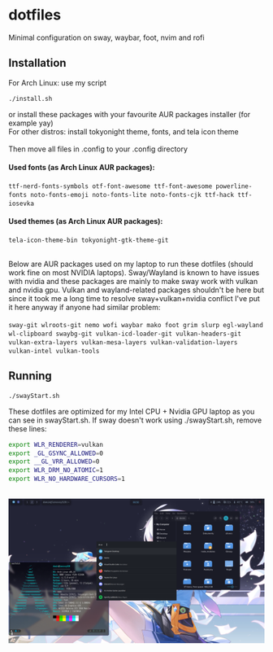 # dotfiles

Minimal configuration on sway, waybar, foot, nvim and rofi



## Installation
For Arch Linux: use my script 
```bash
./install.sh
```
or install these packages with your favourite AUR packages installer (for example yay)\
For other distros: install tokyonight theme, fonts, and tela icon theme\
\
Then move all files in .config to your .config directory


#### Used fonts (as Arch Linux AUR packages): 
``ttf-nerd-fonts-symbols otf-font-awesome ttf-font-awesome powerline-fonts noto-fonts-emoji noto-fonts-lite noto-fonts-cjk ttf-hack ttf-iosevka``

#### Used themes (as Arch Linux AUR packages):
``tela-icon-theme-bin tokyonight-gtk-theme-git``

\
Below are AUR packages used on my laptop to run these dotfiles (should work fine on most NVIDIA laptops). Sway/Wayland is known to have issues with nvidia and these packages are mainly to make sway work with vulkan and nvidia gpu. Vulkan and wayland-related packages shouldn't be here but since it took me a long time to resolve sway+vulkan+nvidia conflict I've put it here anyway if anyone had similar problem:\
\
``sway-git wlroots-git nemo wofi waybar mako foot grim slurp egl-wayland wl-clipboard swaybg-git vulkan-icd-loader-git vulkan-headers-git vulkan-extra-layers vulkan-mesa-layers vulkan-validation-layers vulkan-intel vulkan-tools``

## Running
```bash
./swayStart.sh
```
These dotfiles are optimized for my Intel CPU + Nvidia GPU laptop as you can see in swayStart.sh. If sway doesn't work using ./swayStart.sh, remove these lines:
```bash
export WLR_RENDERER=vulkan
export _GL_GSYNC_ALLOWED=0
export __GL_VRR_ALLOWED=0
export WLR_DRM_NO_ATOMIC=1
export WLR_NO_HARDWARE_CURSORS=1
```
\
![alt text](https://github.com/domin746826/dotfiles/blob/main/screenshots/screenshot5.png?raw=true)
